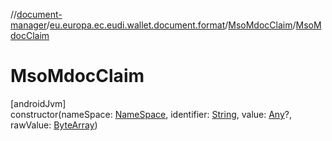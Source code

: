 //[document-manager](../../../index.md)/[eu.europa.ec.eudi.wallet.document.format](../index.md)/[MsoMdocClaim](index.md)/[MsoMdocClaim](-mso-mdoc-claim.md)

# MsoMdocClaim

[androidJvm]\
constructor(nameSpace: [NameSpace](../../eu.europa.ec.eudi.wallet.document/-name-space/index.md),
identifier: [String](https://kotlinlang.org/api/latest/jvm/stdlib/kotlin/-string/index.html),
value: [Any](https://kotlinlang.org/api/latest/jvm/stdlib/kotlin/-any/index.html)?,
rawValue: [ByteArray](https://kotlinlang.org/api/latest/jvm/stdlib/kotlin/-byte-array/index.html))

